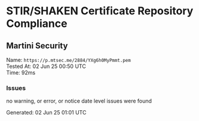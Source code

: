# STIR/SHAKEN Certificate Repository Compliance

## Martini Security

Name: `https://p.mtsec.me/2884/YXg6h0MyPmmt.pem`\
Tested At: 02 Jun 25 00:50 UTC\
Time: 92ms

### Issues

no warning, or error, or notice date level issues were found

Generated: 02 Jun 25 01:01 UTC